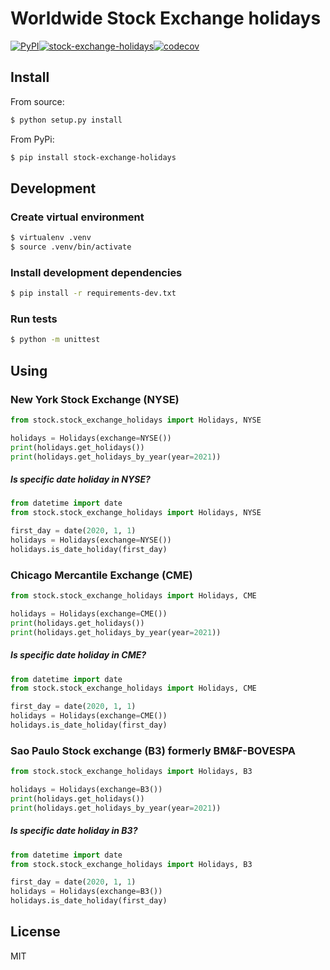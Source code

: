 # Worldwide Stock Exchange holidays

[![PyPI](https://img.shields.io/pypi/v/stock_exchange_holidays)](https://pypi.org/project/stock_exchange_holidays/)[![stock-exchange-holidays](https://github.com/leogregianin/stock-exchange-holidays/actions/workflows/main.yml/badge.svg)](https://github.com/leogregianin/stock-exchange-holidays/actions/workflows/main.yml)[![codecov](https://codecov.io/gh/leogregianin/stock-exchange-holidays/branch/main/graph/badge.svg)](https://codecov.io/gh/leogregianin/stock-exchange-holidays)


## Install

From source:
```sh
$ python setup.py install
```

From PyPi:
```sh
$ pip install stock-exchange-holidays
```

## Development

### Create virtual environment

```sh
$ virtualenv .venv
$ source .venv/bin/activate
```

### Install development dependencies
    
```sh
$ pip install -r requirements-dev.txt
```

### Run tests
    
```sh
$ python -m unittest
```


## Using

### New York Stock Exchange (NYSE)
```python
from stock.stock_exchange_holidays import Holidays, NYSE

holidays = Holidays(exchange=NYSE())
print(holidays.get_holidays())
print(holidays.get_holidays_by_year(year=2021))
```

##### Is specific date holiday in NYSE?

```python
from datetime import date
from stock.stock_exchange_holidays import Holidays, NYSE

first_day = date(2020, 1, 1)
holidays = Holidays(exchange=NYSE())
holidays.is_date_holiday(first_day)
```

### Chicago Mercantile Exchange (CME)
```python
from stock.stock_exchange_holidays import Holidays, CME

holidays = Holidays(exchange=CME())
print(holidays.get_holidays())
print(holidays.get_holidays_by_year(year=2021))
```

##### Is specific date holiday in CME?

```python
from datetime import date
from stock.stock_exchange_holidays import Holidays, CME

first_day = date(2020, 1, 1)
holidays = Holidays(exchange=CME())
holidays.is_date_holiday(first_day)
```


### Sao Paulo Stock exchange (B3) formerly BM&F-BOVESPA
```python
from stock.stock_exchange_holidays import Holidays, B3

holidays = Holidays(exchange=B3())
print(holidays.get_holidays())
print(holidays.get_holidays_by_year(year=2021))
```

##### Is specific date holiday in B3?

```python
from datetime import date
from stock.stock_exchange_holidays import Holidays, B3

first_day = date(2020, 1, 1)
holidays = Holidays(exchange=B3())
holidays.is_date_holiday(first_day)
```


## License

MIT
